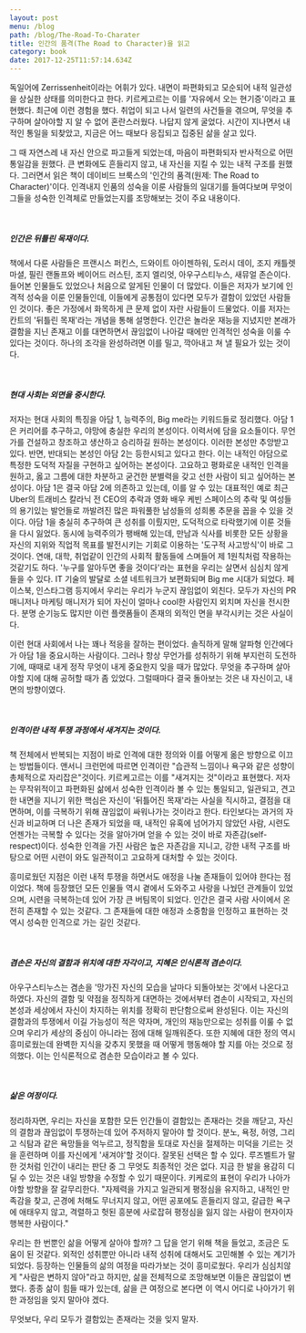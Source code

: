 ```yaml
---
layout: post
menu: /blog
path: /blog/The-Road-To-Charater
title: 인간의 품격(The Road to Character)을 읽고
category: book
date: 2017-12-25T11:57:14.634Z
---
```

독일어에 Zerrissenheit이라는 어휘가 있다. 내면이 파편화되고 모순되어 내적 일관성을 상실한 상태를 의미한다고 한다. 키르케고르는 이를 '자유에서 오는 현기증'이라고 표현했다. 최근에 이런 경험을 했다. 취업이 되고 나서 일련의 사건들을 겪으며, 무엇을 추구하며 살아야할 지 알 수 없어 혼란스러웠다. 나답지 않게 굴었다. 시간이 지나면서 내적인 통일을 되찾았고, 지금은 어느 때보다 응집되고 집중된 삶을 살고 있다.

그 때 자연스레 내 자신 안으로 파고들게 되었는데, 마음이 파편화되자 반사적으로 어떤 통일감을 원했다. 큰 변화에도 흔들리지 않고, 내 자신을 지킬 수 있는 내적 구조를 원했다. 그러면서 읽은 책이 데이비드 브룩스의 '인간의 품격(원제: The Road to Character)'이다. 인격내지 인품의 성숙을 이룬 사람들의 일대기를 들여다보며 무엇이 그들을 성숙한 인격체로 만들었는지를 조망해보는 것이 주요 내용이다. 

<br>

##### 인간은 뒤틀린 목재이다.

책에서 다룬 사람들은 프랜시스 퍼킨스, 드와이트 아이젠하워, 도러시 데이, 조지 캐틀렛 마셜, 필린 랜돌프와 베이어드 러스틴, 조지 엘리엇, 아우구스티누스, 새뮤얼 존슨이다. 들어본 인물들도 있었으나 처음으로 알게된 인물이 더 많았다. 이들은 저자가 보기에 인격적 성숙을 이룬 인물들인데, 이들에게 공통점이 있다면 모두가 결함이 있었던 사람들인 것이다. 좋은 가정에서 화목하게 큰 문제 없이 자란 사람들이 드물었다. 이를 저자는 칸트의 '뒤틀린 목재'라는 개념을 통해 설명한다. 인간은 놀라운 재능을 지녔지만 본래가 결함을 지닌 존재고 이를 대면하면서 끊임없이 나아갈 때에만 인격적인 성숙을 이룰 수 있다는 것이다. 하나의 조각을 완성하려면 이를 밀고, 깍아내고 쳐 낼 필요가 있는 것이다. 

<br>

##### 현대 사회는 외면을 중시한다.

저자는 현대 사회의 특징을 아담 1, 능력주의, Big me라는 키워드들로 정리했다. 아담 1은 커리어를 추구하고, 야망에 충실한 우리의 본성이다. 이력서에 담을 요소들이다. 무언가를 건설하고 창조하고 생산하고 승리하길 원하는 본성이다. 이러한 본성만 추앙받고 있다. 반면, 반대되는 본성인 아담 2는 등한시되고 있다고 한다. 이는 내적인 아담으로 특정한 도덕적 자질을 구현하고 싶어하는 본성이다. 고요하고 평화로운 내적인 인격을 원하고, 옳고 그름에 대한 차분하고 굳건한 분별력을 갖고 선한 사람이 되고 싶어하는 본성이다. 아담 1은 결국 아담 2에 의존하고 있는데, 이를 알 수 있는 대표적인 예로 최근 Uber의 트래비스 칼라닉 전 CEO의 추락과 영화 배우 케빈 스페이스의 추락 및 여성들의 용기있는 발언들로 까발려진 많은 파워풀한 남성들의 성희롱 추문을 꼽을 수 있을 것이다. 아담 1을 충실히 추구하여 큰 성취를 이뤘지만, 도덕적으로 타락했기에 이룬 것들을 다시 잃었다. 동시에 능력주의가 팽배해 있는데, 만남과 식사를 비롯한 모든 상황을 자신의 지위와 직업적 목표를 발전시키는 기회로 이용하는 '도구적 사고방식'이 바로 그것이다. 연애, 대학, 취업같이 인간의 사회적 활동들에 스며들어 제 1원칙처럼 작용하는 것같기도 하다. '누구를 알아두면 좋을 것이다'라는 표현을 우리는 살면서 심심치 않게 들을 수 있다. IT 기술의 발달로 소셜 네트워크가 보편화되며 Big me 시대가 되었다. 페이스북, 인스타그램 등지에서 우리는 우리가 누군지 끊임없이 외친다. 모두가 자신의 PR 매니저나 마케팅 매니저가 되어 자신이 얼마나 cool한 사람인지 외치며 자신을 전시한다. 분명 순기능도 많지만 이런 플랫폼들이 존재의 외적인 면을 부각시키는 것은 사실이다.

이런 현대 사회에서 나는 꽤나 적응을 잘하는 편이었다. 솔직하게 말해 알파형 인간에다가 아담 1을 중요시하는 사람이다. 그러나 항상 무언가를 성취하기 위해 부지런히 도전하기에, 때때로 내게 정작 무엇이 내게 중요한지 잊을 때가 많았다. 무엇을 추구하며 살아야할 지에 대해 공허할 때가 좀 있었다. 그럴때마다 결국 돌아보는 것은 내 자신이고, 내면의 방향이였다. 

<br>

##### 인격이란 내적 투쟁 과정에서 새겨지는 것이다.

책 전체에서 반복되는 지점이 바로 인격에 대한 정의와 이를 어떻게 옮은 방향으로 이끄는 방법들이다. 앤서니 크런먼에 따르면 인격이란 "습관적 느낌이나 욕구와 같은 성향이 총체적으로 자리잡은"것이다. 키르케고르는 이를 "새겨지는 것"이라고 표현했다. 저자는 무작위적이고 파편화된 삶에서 성숙한 인격이라 볼 수 있는 통일되고, 일관되고, 견고한 내면을 지니기 위한 핵심은 자신이 '뒤틀어진 목재'라는 사실을 직시하고, 결점을 대면하며, 이를 극복하기 위해 끊임없이 싸워나가는 것이라고 한다. 타인보다는 과거의 자신과 비교하며 더 나은 존재가 되었을 때, 내적인 유혹에 넘어가지 않았던 사람, 시련도 언젠가는 극복할 수 있다는 것을 알아가며 얻을 수 있는 것이 바로 자존감(self-respect)이다. 성숙한 인격을 가진 사람은 높은 자존감을 지니고, 강한 내적 구조를 바탕으로 어떤 시련이 와도 일관적이고 고요하게 대처할 수 있는 것이다. 

흥미로웠던 지점은 이런 내적 투쟁을 하면서도 애정을 나눌 존재들이 있어야 한다는 점이었다. 책에 등장했던 모든 인물들 역시 곁에서 도와주고 사랑을 나눴던 관계들이 있었으며, 시련을 극복하는데 있어 가장 큰 버팀목이 되었다. 인간은 결국 사람 사이에서 온전히 존재할 수 있는 것같다. 그 존재들에 대한 애정과 소중함을 인정하고 표현하는 것 역시 성숙한 인격으로 가는 길인 것같다.

<br>

##### 겸손은 자신의 결함과 위치에 대한 자각이고, 지혜은 인식론적 겸손이다.

아우구스티누스는 겸손을 '망가진 자신의 모습을 날마다 되돌아보는 것'에서 나온다고 하였다. 자신의 결함 및 약점을 정직하게 대면하는 것에서부터 겸손이 시작되고, 자신의 본성과 세상에서 자신이 차지하는 위치를 정확히 판단함으로써 완성된다. 이는 자신의 결함과의 투쟁에서 이길 가능성이 적은 약자며, 개인의 재능만으로는 성취를 이룰 수 없으며 우리가 세상의 중심이 아니라는 점에 대해 일깨워준다.  또한 지혜에 대한 정의 역시 흥미로웠는데 완벽한 지식을 갖추지 못했을 때 어떻게 행동해야 할 지를 아는 것으로 정의했다. 이는 인식론적으로 겸손한 모습이라고 볼 수 있다.

<br>

##### 삶은 여정이다.

정리하자면, 우리는 자신을 포함한 모든 인간들이 결함있는 존재라는 것을 깨닫고, 자신의 결함과 끊임없이 투쟁하는데 있어 주저하지 말아야 할 것이다. 분노, 욕정, 허영, 그리고 식탐과 같은 욕망들을 억누르고, 정직함을 토대로 자신을 절제하는 미덕을 기르는 것을 훈련하며 이를 자신에게 '새겨야'할 것이다. 잘못된 선택은 할 수 있다. 루즈벨트가 말한 것처럼 인간이 내리는 판단 중 그 무엇도 최종적인 것은 없다. 지금 한 발을 용감히 디딜 수 있는 것은 내일 방향을 수정할 수 있기 때문이다. 키케로의 표현이 우리가 나아가야할 방향을 잘 갈무리한다. "자제력을 가지고 일관되게 평정심을 유지하고, 내적인 만족감을 찾고, 곤경에 처해도 무너지지 않고, 어떤 공포에도 흔들리지 않고, 갈급한 욕구에 애태우지 않고, 격렬하고 헛된 흥분에 사로잡혀 평정심을 잃지 않는 사람이 현자이자 행복한 사람이다."

우리는 한 번뿐인 삶을 어떻게 살아야 할까? 그 답을 얻기 위해 책을 들었고, 조금은 도움이 된 것같다. 외적인 성취뿐만 아니라 내적 성취에 대해서도 고민해볼 수 있는 계기가 되었다. 등장하는 인물들의 삶의 여정을 따라가보는 것이 흥미로웠다. 우리가 심심치않게 "사람은 변하지 않아"라고 하지만, 삶을 전체적으로 조망해보면 이들은 끊임없이 변했다. 종종 삶이 힘들 때가 있는데, 삶을 큰 여정으로 본다면 이 역시 어디로 나아가기 위한 과정임을 잊지 말아야 겠다. 

무엇보다, 우리 모두가 결함있는 존재라는 것을 잊지 말자.
